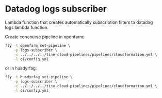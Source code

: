 # Datadog logs subscriber
Lambda function that creates automatically subscription filters to datadog logs lambda function.

Create concourse pipeline in openfarm:
```sh
fly -t openfarm set-pipeline \
    -p logs-subscriber \
    -c ../../../../tine-cloud-pipelines/pipelines/cloudformation.yml \
    -l ci/config.yml
```
or in husdyrfag:
```sh
fly -t husdyrfag set-pipeline \
    -p logs-subscriber \
    -c ../../../../tine-cloud-pipelines/pipelines/cloudformation.yml \
    -l ci/config.yml
```